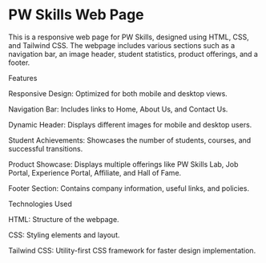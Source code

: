 # PW Skills Web Page

This is a responsive web page for PW Skills, designed using HTML, CSS, and Tailwind CSS. The webpage includes various sections such as a navigation bar, an image header, student statistics, product offerings, and a footer.

Features 

Responsive Design: Optimized for both mobile and desktop views.

Navigation Bar: Includes links to Home, About Us, and Contact Us.

Dynamic Header: Displays different images for mobile and desktop users.

Student Achievements: Showcases the number of students, courses, and successful transitions.

Product Showcase: Displays multiple offerings like PW Skills Lab, Job Portal, Experience Portal, Affiliate, and Hall of Fame.

Footer Section: Contains company information, useful links, and policies.

Technologies Used

HTML: Structure of the webpage.

CSS: Styling elements and layout.

Tailwind CSS: Utility-first CSS framework for faster design implementation.